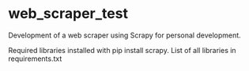 # web_scraper_test
Development of a web scraper using Scrapy for personal development.

Required libraries installed with pip install scrapy. List of all libraries in requirements.txt
